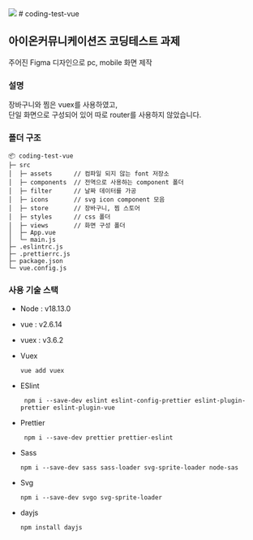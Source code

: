 <img src="https://capsule-render.vercel.app/api?type=waving&height=300&color=gradient&text=Coding%20test%20vue"/>
# coding-test-vue

## 아이온커뮤니케이션즈 코딩테스트 과제
주어진 Figma 디자인으로 pc, mobile 화면 제작

### 설명
장바구니와 찜은 vuex를 사용하였고, </br>
단일 화면으로 구성되어 있어 따로 router를 사용하지 않았습니다.

### 폴더 구조
```
📦 coding-test-vue
├─ src
│  ├─ assets      // 컴파일 되지 않는 font 저장소
│  ├─ components  // 전역으로 사용하는 component 폴더
│  ├─ filter      // 날짜 데이터를 가공
│  ├─ icons       // svg icon component 모음
│  ├─ store       // 장바구니, 찜 스토어
│  ├─ styles      // css 폴더
│  ├─ views       // 화면 구성 폴더
│  ├─ App.vue 
│  └─ main.js
├─ .eslintrc.js
├─ .prettierrc.js
├─ package.json
└─ vue.config.js
```

### 사용 기술 스택
- Node : v18.13.0
- vue : v2.6.14
- vuex : v3.6.2

- Vuex
    ```
  vue add vuex
  ```
- ESlint
  ```
   npm i --save-dev eslint eslint-config-prettier eslint-plugin-prettier eslint-plugin-vue
  ```
- Prettier
  ```
   npm i --save-dev prettier prettier-eslint
  ```
- Sass
  ```
  npm i --save-dev sass sass-loader svg-sprite-loader node-sas
  ```
- Svg
  ```
  npm i --save-dev svgo svg-sprite-loader
  ```
- dayjs
  ```
  npm install dayjs
  ```